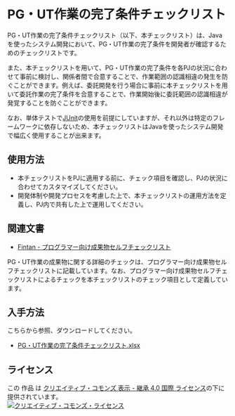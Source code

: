 # PG・UT作業の完了条件チェックリスト

PG・UT作業の完了条件チェックリスト（以下、本チェックリスト）は、Javaを使ったシステム開発において、PG・UT作業の完了条件を開発者が確認するためのチェックリストです。

また、本チェックリストを用いて、PG・UT作業の完了条件を各PJの状況に合わせて事前に検討し、関係者間で合意することで、作業範囲の認識相違の発生を防ぐことができます。例えば、委託開発を行う場合に事前に本チェックリストを用いて委託作業の完了条件を合意することで、作業開始後に委託範囲の認識相違が発覚することを防ぐことができます。

なお、単体テストで[JUnit](https://junit.org/)の使用を前提にしていますが、それ以外は特定のフレームワークに依存しないため、本チェックリストはJavaを使ったシステム開発で幅広く使用することが出来ます。

## 使用方法

- 本チェックリストをPJに適用する前に、チェック項目を確認し、PJの状況に合わせてカスタマイズしてください。
- 開発体制や開発プロセスを考慮した上で、本チェックリストの運用方法を定義し、PJ内で共有した上で運用してください。

## 関連文書

- [Fintan - プログラマー向け成果物セルフチェックリスト](https://fintan.jp/?p=1369)

PG・UT作業の成果物に関する詳細のチェックは、プログラマー向け成果物セルフチェックリストに記載しています。なお、プログラマー向け成果物セルフチェックリストによるチェックを本チェックリストのチェック項目として定義しています。

## 入手方法

こちらから参照、ダウンロードしてください。

- [PG・UT作業の完了条件チェックリスト.xlsx](./docs/PG・UT作業の完了条件チェックリスト.xlsx?raw=true)

## ライセンス

この 作品 は <a rel="license" href="http://creativecommons.org/licenses/by-sa/4.0/">クリエイティブ・コモンズ 表示 - 継承 4.0 国際 ライセンス</a>の下に提供されています。
<br />
<a rel="license" href="http://creativecommons.org/licenses/by-sa/4.0/">
  <img alt="クリエイティブ・コモンズ・ライセンス" style="border-width:0" src="https://i.creativecommons.org/l/by-sa/4.0/88x31.png" />
</a>